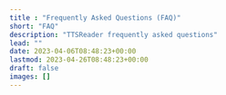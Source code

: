 ```yaml
---
title : "Frequently Asked Questions (FAQ)"
short: "FAQ"
description: "TTSReader frequently asked questions"
lead: ""
date: 2023-04-06T08:48:23+00:00
lastmod: 2023-04-26T08:48:23+00:00
draft: false
images: []
---
```

